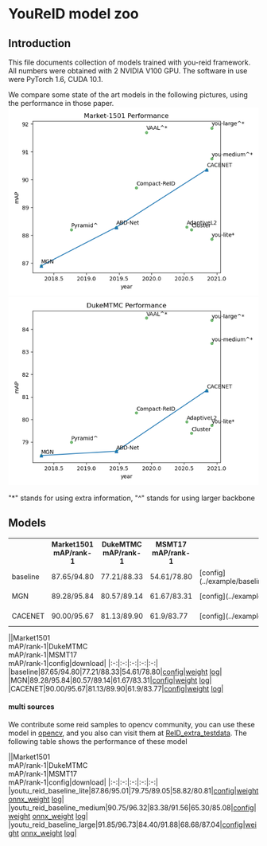 # YouReID model zoo 

## Introduction

This file documents collection of models trained with you-reid framework. All numbers were obtained with 2 NVIDIA V100 GPU. The software in use were PyTorch 1.6, CUDA 10.1.

We compare some state of the art models in the following pictures, using the performance in those paper.
![image](zoo/market1501_performance.png) ![image](zoo/duke_performance.png)

"*" stands for using extra information, "^" stands for using larger backbone

## Models
<table>
    <tr>
        <th></th><th>Market1501<br>mAP/rank-1</th><th>DukeMTMC<br>mAP/rank-1</th><th>MSMT17<br>mAP/rank-1</th><th>config</th><th>download</th>
    </tr>
    <tr>
        <td>baseline</td><td>87.65/94.80</td><td>77.21/88.33</td><td>54.61/78.80</td><td>[config](../example/baseline/baseline_dist_bn.yaml)</td><td>[weight]() [log]()</td>
    </tr>
    <tr>
        <td>MGN</td><td>89.28/95.84</td><td>80.57/89.14</td><td>61.67/83.31</td><td>[config](../example/mgn/mgn.yaml)</td><td>[weight]() [log]()</td>
    </tr>
    <tr>
        <td>CACENET</td><td>90.00/95.67</td><td>81.13/89.90</td><td>61.9/83.77</td><td>[config](../example/cacenet/cacenet.yaml)</td><td>[weight]() [log]()</td>
    </tr>
</table>


||Market1501<br>mAP/rank-1|DukeMTMC<br>mAP/rank-1|MSMT17<br>mAP/rank-1|config|download|
|:-:|:-:|:-:|:-:|:-:|
|baseline|87.65/94.80|77.21/88.33|54.61/78.80|[config](../example/baseline/baseline_dist_bn.yaml)|[weight]() [log]()|
|MGN|89.28/95.84|80.57/89.14|61.67/83.31|[config](../example/mgn/mgn.yaml)|[weight]() [log]()| 
|CACENET|90.00/95.67|81.13/89.90|61.9/83.77|[config](../example/cacenet/cacenet.yaml)|[weight]() [log]()|


#### multi sources
We contribute some reid samples to opencv community, you can use these model in [opencv](https://github.com/opencv/opencv/pull/19108), and you also can visit them at [ReID_extra_testdata](https://github.com/ReID-Team/ReID_extra_testdata).
The following table shows the performance of these model

||Market1501<br>mAP/rank-1|DukeMTMC<br>mAP/rank-1|MSMT17<br>mAP/rank-1|config|download|
|:-:|:-:|:-:|:-:|:-:|
|youtu_reid_baseline_lite|87.86/95.01|79.75/89.05|58.82/80.81|[config](../example/baseline/baseline_lite_multidataset.yaml)|[weight](https://drive.google.com/file/d/1l-8Lj9OPs4D6qKGAljbJgZuxGvENkDjl/view?usp=sharing) [onnx_weight](https://drive.google.com/file/d/1CinUtnkO_r9120qEuL1c8EbMuYzql2Cu/view?usp=sharing) [log](https://drive.google.com/file/d/1QmmbU3c2Nw6UR5AGvU5B-v2kRiPKIJQ3/view?usp=sharing)|
|youtu_reid_baseline_medium|90.75/96.32|83.38/91.56|65.30/85.08|[config](../example/baseline/baseline_medium_multidataset.yaml)|[weight](https://drive.google.com/file/d/1bhOMl4masd63alS3HMZ060miyM7R31uR/view?usp=sharing) [onnx_weight](https://drive.google.com/file/d/1IztiK3reDiCXYdR_p73hvENeVZQfQLFb/view?usp=sharing) [log](https://drive.google.com/file/d/1ea0PiLYsTJ3vkjwgO3WMOzRsPdcQBpjk/view?usp=sharing)|
|youtu_reid_baseline_large|91.85/96.73|84.40/91.88|68.68/87.04|[config](../example/baseline/baseline_large_multidataset.yaml)|[weight](https://drive.google.com/file/d/1zoM1o_6o7otV0VfUxtCwj7O_AbBplWnu/view?usp=sharing) [onnx_weight](https://drive.google.com/file/d/1yU609diFdkre2j7f4rHxZWKO-vkS-04c/view?usp=sharing) [log](https://drive.google.com/file/d/1iP6sSSxofoeeb-6Q4BDjrD7ncWvT5TEP/view?usp=sharing)|


